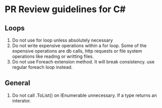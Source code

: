 # PR Review guidelines for C# #

## Loops ##

1. Do not use for loop unless absolutely necessary
2. Do not write expensive operations within a for loop. Some of the expensive operations are db calls, http requests or file system operations like reading or writting files.
3. Do not use Foreach extension method. It will break consistency. use regular foreach loop instead.

## General ##

1. Do not call .ToList() on IEnumerable unnecessary. If a type returns an interator.